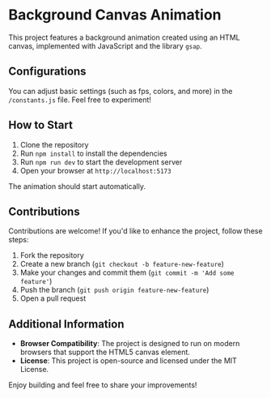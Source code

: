 # Background Canvas Animation

This project features a background animation created using an HTML canvas, implemented with JavaScript and the library `gsap`.

## Configurations

You can adjust basic settings (such as fps, colors, and more) in the `/constants.js` file. Feel free to experiment!

## How to Start

1. Clone the repository
2. Run `npm install` to install the dependencies
3. Run `npm run dev` to start the development server
4. Open your browser at `http://localhost:5173`

The animation should start automatically.

## Contributions

Contributions are welcome! If you'd like to enhance the project, follow these steps:

1. Fork the repository
2. Create a new branch (`git checkout -b feature-new-feature`)
3. Make your changes and commit them (`git commit -m 'Add some feature'`)
4. Push the branch (`git push origin feature-new-feature`)
5. Open a pull request

## Additional Information

-   **Browser Compatibility**: The project is designed to run on modern browsers that support the HTML5 canvas element.
-   **License**: This project is open-source and licensed under the MIT License.

Enjoy building and feel free to share your improvements!
